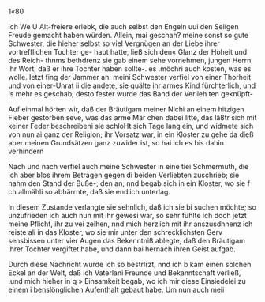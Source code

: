 1«80

ich We U Alt-freiere erlebk, die auch selbst den Engeln uui
den Seligen Freude gemacht haben würden. Allein, mai
geschah? meine sonst so gute Schwester, die hieher selbst so
viel Vergnügen an der Liebe ihrer vortrefflichen Tochter ge-
habt hatte, ließ sich den« Glanz der Hoheit und des Reich-
thnms bethdrenz sie gab einem sehe vornehmen, jungen Herrn
ihr Wort, daß er ihre Tochter haben sollte-. es .möchri
auch kosten, was es wolle. Ietzt fing der Jammer an: meini
Schwester verfiel von einer Thorheit und von einer-Unrat ii
die andete, sie quälte ihr armes Kind fürchterlich, und is
mehr es geschab, desto fester wurde das Band der Verlieh
ten geknüpft-

Auf einmal hörten wir, daß der Bräutigam meiner Nichi
an einem hitzigen Fieber gestorben seve, was das arme Mär
chen dabei litte, das läßtr sich mit keiner Feder beschreibeni
sie schloHt sich Tage lang ein, und widmete sich von nun ai
ganz der Religion; ihr Vorsatz war, in ein Kloster zu gehe
da dieß aber meinen Grundsätzen ganz zuwider ist, so hai
ich es bis dahin verhindern

Nach und nach verfiel auch meine Schwester in eine tiei
Schmermuth, die ich aber blos ihrem Betragen gegen di
beiden Verliebten zuschrieb; sie nahm den Stand der Buße-;
den an; nnd begab sich in ein Kloster, wo sie f ch allmähli
so abhärrnte, daß sie endlich unterlag.

In diesem Zustande verlangte sie sehnlich, daß ich sie bi
suchen möchte; so unzufrieden ich auch nun mit ihr gewesi
war, so sehr fühlte ich doch jetzt meine Pflicht, ihr zu vei
zeihen, nnd mich herzlich mit ihr anszusdhnenz ich reiste ali
in das Kloster, wo sie mir unter den schrecklichsten Gerv
sensbissen unter vier Augen das Bekenntniß ablegte, daß
den Bräutigam ihrer Tochter vergiftet habe, und dann bai
hernach ihren Geist aufgab.

Durch diese Nachricht wurde ich so bestrlrzt, nnd ich b
kam einen solchen Eckel an der Welt, daß ich Vaterlani
Freunde und Bekanntschaft verließ, .und mich hieher in q
» Einsamkeit begab, wo ich mir diese Einsiedelei zu einem i
benslönglichen Aufenthalt gebaut habe. Um nun auch meii


